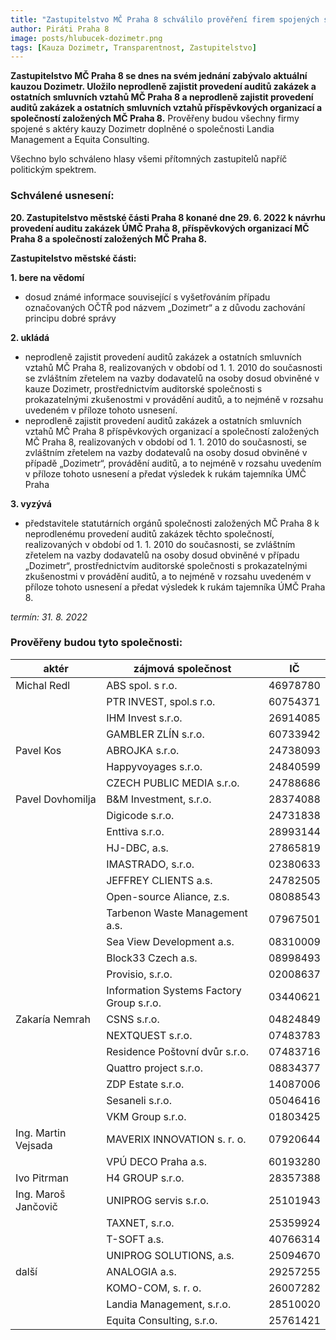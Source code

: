 ```yaml
---
title: "Zastupitelstvo MČ Praha 8 schválilo prověření firem spojených s aktéry kauzy Dozimetr"
author: Piráti Praha 8
image: posts/hlubucek-dozimetr.png
tags: [Kauza Dozimetr, Transparentnost, Zastupitelstvo]
---
```


**Zastupitelstvo MČ Praha 8 se dnes na svém jednání zabývalo aktuální kauzou Dozimetr. Uložilo neprodleně zajistit provedení auditů zakázek a ostatních smluvních vztahů MČ Praha 8 a neprodleně zajistit provedení auditů zakázek a ostatních smluvních vztahů příspěvkových organizací a společností založených MČ Praha 8.** Prověřeny budou všechny firmy spojené s aktéry kauzy Dozimetr doplněné o společnosti Landia Management a Equita Consulting.

Všechno bylo schváleno hlasy všemi přítomných zastupitelů napříč politickým spektrem.

### Schválené usnesení: 

**20. Zastupitelstvo městské části Praha 8 konané dne 29. 6. 2022 k návrhu provedení auditu zakázek ÚMČ Praha 8, příspěvkových organizací MČ Praha 8 a společností založených MČ Praha 8.**

**Zastupitelstvo městské části:**

**1. bere na vědomí**
- dosud známé informace související s vyšetřováním případu označovaných OČTŘ pod názvem „Dozimetr“ a z důvodu zachování principu dobré správy 

**2. ukládá**
- neprodleně zajistit provedení auditů zakázek a ostatních smluvních vztahů MČ Praha 8, realizovaných v období od 1. 1. 2010 do současnosti se zvláštním zřetelem na vazby dodavatelů na osoby dosud obviněné v kauze Dozimetr, prostřednictvím auditorské společnosti s prokazatelnými zkušenostmi v provádění auditů, a to nejméně v rozsahu uvedeném v příloze tohoto usnesení. 
- neprodleně zajistit provedení auditů zakázek a ostatních smluvních vztahů MČ Praha 8 příspěvkových organizací a společností založených MČ Praha 8, realizovaných v období od 1. 1. 2010 do současnosti, se zvláštním zřetelem na vazby dodatevalů na osoby dosud obviněné v případě „Dozimetr“, provádění auditů, a to nejméně v rozsahu uvedením v příloze tohoto usnesení a předat výsledek k rukám tajemníka ÚMČ Praha 

**3. vyzývá**
-  představitele statutárních orgánů společnosti založených MČ Praha 8 k neprodlenému provedení auditů zakázek těchto společností, realizovaných v období od 1. 1. 2010 do současnosti, se zvláštním zřetelem na vazby dodavatelů na osoby dosud obviněné v případu „Dozimetr“, prostřednictvím auditorské společnosti s prokazatelnými zkušenostmi v provádění auditů, a to nejméně v rozsahu uvedeném v příloze tohoto usnesení a předat výsledek k rukám tajemníka ÚMČ Praha 8. 

*termín: 31. 8. 2022*

### Prověřeny budou tyto společnosti:

| aktér               | zájmová společnost                       | IČ       |
|---------------------|------------------------------------------|----------|
| Michal Redl         | ABS spol. s r.o.	                       | 46978780 |
|                     | PTR INVEST, spol.s r.o.                  | 60754371 |
|                     | IHM Invest s.r.o.                        | 26914085 |
|                     | GAMBLER ZLÍN s.r.o.                      | 60733942 |
| Pavel Kos           | ABROJKA s.r.o.	                         | 24738093 |
|                     | Happyvoyages s.r.o.                      | 24840599 |
|                     | CZECH PUBLIC MEDIA s.r.o.                | 24788686 |
|Pavel Dovhomilja     | B&M Investment, s.r.o.                   | 28374088 |
|                     | Digicode s.r.o.	                         | 24731838 |
|                     | Enttiva s.r.o.	                         | 28993144 |
|                     | HJ-DBC, a.s.	                           | 27865819 |
|                     | IMASTRADO, s.r.o.	                       | 02380633 |
|                     | JEFFREY CLIENTS a.s.                     | 24782505 |
|		                  | Open-source Aliance, z.s.                | 08088543 |
|		                  | Tarbenon Waste Management a.s.           | 07967501 |
|  		                | Sea View Development a.s.	               | 08310009 |
| 		                | Block33 Czech a.s.		                   | 08998493 |
|		                  | Provisio, s.r.o.		                     | 02008637 |
|		                  | Information Systems Factory Group s.r.o. | 03440621 |
|Zakaría Nemrah	      | CSNS s.r.o.		                           | 04824849 |
| 		                | NEXTQUEST s.r.o.		                     | 07483783 |
| 		                | Residence Poštovní dvůr s.r.o.           | 07483716 |
| 		                | Quattro project s.r.o.	                 | 08834377 |
|		                  | ZDP Estate s.r.o.		                     | 14087006 |
|	                    | Sesaneli s.r.o.	                         | 05046416 |
| 		                | VKM Group s.r.o.	                       | 01803425 |
| Ing. Martin Vejsada | MAVERIX INNOVATION s. r. o.              | 07920644 |
| 		                | VPÚ DECO Praha a.s.	                     | 60193280 |
|Ivo Pitrman	        |	H4 GROUP s.r.o.	                         | 28357388 |
| Ing. Maroš Jančovič |	UNIPROG servis s.r.o.	                   | 25101943 |
|		                  |	TAXNET, s.r.o.		                       | 25359924 |
|		                  |	T-SOFT a.s.		                           | 40766314 |
|		                  | UNIPROG SOLUTIONS, a.s.	                 | 25094670 |
| další 	            |	ANALOGIA a.s.	                           | 29257255 |
| 		                | KOMO-COM, s. r. o.	                     | 26007282 |
| 		                |	Landia Management, s.r.o.                | 28510020 |
| 		                |	Equita Consulting, s.r.o.                | 25761421 |
